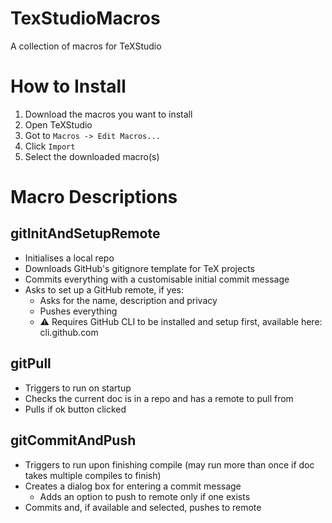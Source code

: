# TexStudioMacros
A collection of macros for TeXStudio

# How to Install
1. Download the macros you want to install
2. Open TeXStudio
3. Got to `Macros -> Edit Macros...`
4. Click `Import`
5. Select the downloaded macro(s)

# Macro Descriptions

## gitInitAndSetupRemote
- Initialises a local repo
- Downloads GitHub's gitignore template for TeX projects
- Commits everything with a customisable initial commit message
- Asks to set up a GitHub remote, if yes:
	- Asks for the name, description and privacy
	- Pushes everything
	- :warning: Requires GitHub CLI to be installed and setup first, available here: cli.github.com

## gitPull
- Triggers to run on startup
- Checks the current doc is in a repo and has a remote to pull from
- Pulls if ok button clicked

## gitCommitAndPush
- Triggers to run upon finishing compile (may run more than once if doc takes multiple compiles to finish)
- Creates a dialog box for entering a commit message
	- Adds an option to push to remote only if one exists
- Commits and, if available and selected, pushes to remote